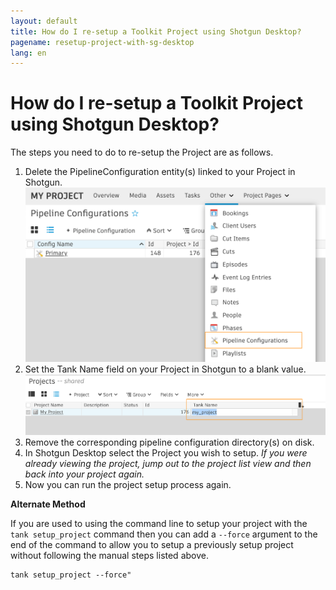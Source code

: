 ```yaml
---
layout: default
title: How do I re-setup a Toolkit Project using Shotgun Desktop?
pagename: resetup-project-with-sg-desktop
lang: en
---
```


# How do I re-setup a Toolkit Project using Shotgun Desktop?

The steps you need to do to re-setup the Project are as follows.

1. Delete the PipelineConfiguration entity(s) linked to your Project in Shotgun.<br/>![Access to the PipelineConfiguration entity page](../../../images/quick-answers/administering/pipeline-configuration-entity-page.png)
2. Set the Tank Name field on your Project in Shotgun to a blank value.<br/>![Clear the project tank name field](../../../images/quick-answers/administering/clear-project-tank-name.png)
3. Remove the corresponding pipeline configuration directory(s) on disk.
4. In Shotgun Desktop select the Project you wish to setup. *If you were already viewing the project, jump out to the project list view and then back into your project again.*
6. Now you can run the project setup process again.

**Alternate Method**

If you are used to using the command line to setup your project with the  `tank setup_project` command then you can add a `--force` argument to the end of the command to allow you to setup a previously setup project without following the manual steps listed above.
    
    tank setup_project --force"

    